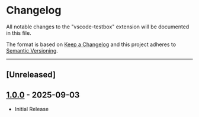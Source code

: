 # Changelog

All notable changes to the "vscode-testbox" extension will be documented in this file.

The format is based on [Keep a Changelog](http://keepachangelog.com/en/1.0.0/)
and this project adheres to [Semantic Versioning](http://semver.org/spec/v2.0.0.html).

* * *

## [Unreleased]

## [1.0.0] - 2025-09-03

- Initial Release

[1.0.0]: https://github.com/ortus-boxlang/vscode-boxlang-theme/releases/tag/v1.0.0
